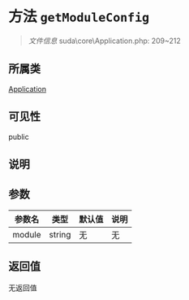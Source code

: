 # 方法 `getModuleConfig`

> *文件信息* suda\core\Application.php: 209~212

## 所属类 

[Application](../Application.md)

## 可见性

public

## 说明



## 参数


| 参数名 | 类型 | 默认值 | 说明 |
|--------|-----|-------|-------|
| module |  string | 无 | 无 |



## 返回值

无返回值
